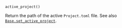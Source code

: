 ```
active_project()
```

Return the path of the active `Project.toml` file. See also [`Base.set_active_project`](@ref).
